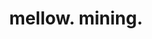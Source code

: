 ---
title: mellow. mining.
# your social media username
twitter: 
instagram: 
github:
# your website including http:// or https://
www:

# Do NOT edit beyond here
layout: artist
---